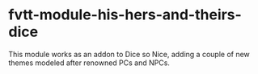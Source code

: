 # fvtt-module-his-hers-and-theirs-dice
This module works as an addon to Dice so Nice, adding a couple of new themes modeled after renowned PCs and NPCs.
